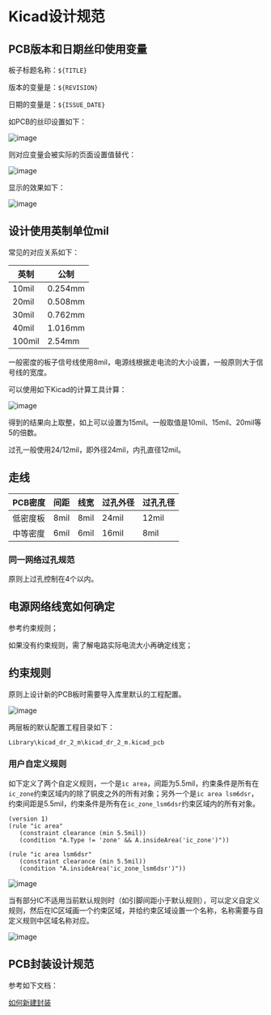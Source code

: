 # Kicad设计规范

## PCB版本和日期丝印使用变量

板子标题名称：`${TITLE}`

版本的变量是：`${REVISION}`

日期的变量是：`${ISSUE_DATE}`

如PCB的丝印设置如下：

![image](image/kicad-design-spec-1.png)

则对应变量会被实际的页面设置值替代：

![image](image/kicad-design-spec-2.png)

显示的效果如下：

![image](image/kicad-design-spec-3.png)

## 设计使用英制单位mil

常见的对应关系如下：

| 英制 | 公制 |
| ----------- | ----------- |
| 10mil | 0.254mm |
| 20mil | 0.508mm |
| 30mil | 0.762mm |
| 40mil | 1.016mm |
| 100mil | 2.54mm |

一般密度的板子信号线使用8mil，电源线根据走电流的大小设置，一般原则大于信号线的宽度。

可以使用如下Kicad的计算工具计算：

![image](image/kicad-design-spec-4.png)

得到的结果向上取整，如上可以设置为15mil。一般取值是10mil、15mil、20mil等5的倍数。

过孔一般使用24/12mil，即外径24mil，内孔直径12mil。

## 走线

| PCB密度 | 间距 | 线宽 | 过孔外径 | 过孔孔径 | 
| ------- | ---- | ---- | ----- | ------ |
| 低密度板 | 8mil | 8mil | 24mil | 12mil |
| 中等密度 | 6mil | 6mil | 16mil | 8mil |

### 同一网络过孔规范

原则上过孔控制在4个以内。

## 电源网络线宽如何确定

参考约束规则；

如果没有约束规则，需了解电路实际电流大小再确定线宽；


## 约束规则

原则上设计新的PCB板时需要导入库里默认的工程配置。

![image](image/kicad-design-spec-custom-rule-3.png)

两层板的默认配置工程目录如下：

```
Library\kicad_dr_2_m\kicad_dr_2_m.kicad_pcb
```

### 用户自定义规则

如下定义了两个自定义规则，一个是`ic area`，间距为5.5mil，约束条件是所有在`ic_zone`约束区域内的除了铜皮之外的所有对象；另外一个是`ic area lsm6dsr`，约束间距是5.5mil，约束条件是所有在`ic_zone_lsm6dsr`约束区域内的所有对象。

```
(version 1)
(rule "ic area"
   (constraint clearance (min 5.5mil))
   (condition "A.Type != 'zone' && A.insideArea('ic_zone')"))

(rule "ic area lsm6dsr"
   (constraint clearance (min 5.5mil))
   (condition "A.insideArea('ic_zone_lsm6dsr')"))
```

![image](image/kicad-design-spec-custom-rule-2.png)

当有部分IC不适用当前默认规则时（如引脚间距小于默认规则），可以定义自定义规则，然后在IC区域画一个约束区域，并给约束区域设置一个名称，名称需要与自定义规则中区域名称对应。

![image](image/kicad-design-spec-custom-rule-1.png)

## PCB封装设计规范

参考如下文档：

[如何新建封装](https://docs.kicad.org/8.0/zh/getting_started_in_kicad/getting_started_in_kicad.html#%E6%96%B0%E5%BB%BA%E5%B0%81%E8%A3%85)